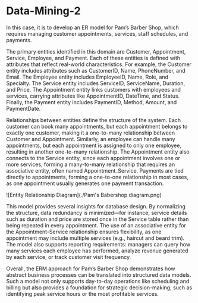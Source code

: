# Data-Mining-2
In this case, it is to develop an ER model for Pam’s Barber Shop, which requires managing customer appointments, services, staff schedules, and payments.

The primary entities identified in this domain are Customer, Appointment, Service, Employee, and Payment. Each of these entities is defined with attributes that reflect real-world characteristics. For example, the Customer entity includes attributes such as CustomerID, Name, PhoneNumber, and Email. The Employee entity includes EmployeeID, Name, Role, and Specialty. The Service entity includes ServiceID, ServiceName, Duration, and Price. The Appointment entity links customers with employees and services, carrying attributes like AppointmentID, DateTime, and Status. Finally, the Payment entity includes PaymentID, Method, Amount, and PaymentDate.

Relationships between entities define the structure of the system. Each customer can book many appointments, but each appointment belongs to exactly one customer, making it a one-to-many relationship between Customer and Appointment. Similarly, an employee can handle many appointments, but each appointment is assigned to only one employee, resulting in another one-to-many relationship. The Appointment entity also connects to the Service entity, since each appointment involves one or more services, forming a many-to-many relationship that requires an associative entity, often named Appointment_Service. Payments are tied directly to appointments, forming a one-to-one relationship in most cases, as one appointment usually generates one payment transaction.

![Entity Relationship Diagram](./Pam's Babershop diagram.png)

This model provides several insights for database design. By normalizing the structure, data redundancy is minimized—for instance, service details such as duration and price are stored once in the Service table rather than being repeated in every appointment. The use of an associative entity for the Appointment-Service relationship ensures flexibility, as one appointment may include multiple services (e.g., haircut and beard trim). The model also supports reporting requirements: managers can query how many services each employee has performed, analyze revenue generated by each service, or track customer visit frequency.

Overall, the ERM approach for Pam’s Barber Shop demonstrates how abstract business processes can be translated into structured data models. Such a model not only supports day-to-day operations like scheduling and billing but also provides a foundation for strategic decision-making, such as identifying peak service hours or the most profitable services.
